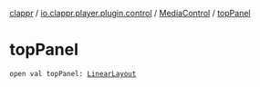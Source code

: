 [clappr](../../index.md) / [io.clappr.player.plugin.control](../index.md) / [MediaControl](index.md) / [topPanel](./top-panel.md)

# topPanel

`open val topPanel: `[`LinearLayout`](https://developer.android.com/reference/android/widget/LinearLayout.html)